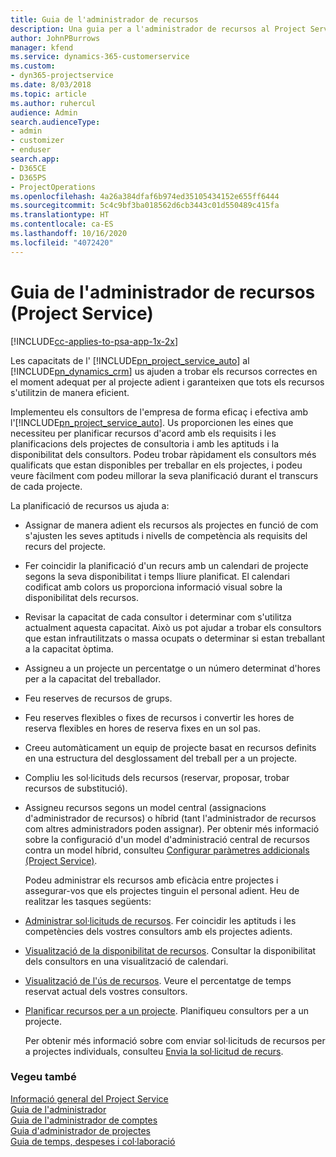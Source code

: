 ```yaml
---
title: Guia de l'administrador de recursos
description: Una guia per a l'administrador de recursos al Project Service
author: JohnPBurrows
manager: kfend
ms.service: dynamics-365-customerservice
ms.custom:
- dyn365-projectservice
ms.date: 8/03/2018
ms.topic: article
ms.author: ruhercul
audience: Admin
search.audienceType:
- admin
- customizer
- enduser
search.app:
- D365CE
- D365PS
- ProjectOperations
ms.openlocfilehash: 4a26a384dfaf6b974ed35105434152e655ff6444
ms.sourcegitcommit: 5c4c9bf3ba018562d6cb3443c01d550489c415fa
ms.translationtype: HT
ms.contentlocale: ca-ES
ms.lasthandoff: 10/16/2020
ms.locfileid: "4072420"
---
```

# <a name="resource-manager-guide-project-service"></a>Guia de l'administrador de recursos (Project Service)

[!INCLUDE[cc-applies-to-psa-app-1x-2x](../includes/cc-applies-to-psa-app-1x-2x.md)]

Les capacitats de l' [!INCLUDE[pn_project_service_auto](../includes/pn-project-service-auto.md)] al [!INCLUDE[pn_dynamics_crm](../includes/pn-dynamics-crm.md)] us ajuden a trobar els recursos correctes en el moment adequat per al projecte adient i garanteixen que tots els recursos s'utilitzin de manera eficient.  
  
 Implementeu els consultors de l'empresa de forma eficaç i efectiva amb l'[!INCLUDE[pn_project_service_auto](../includes/pn-project-service-auto.md)]. Us proporcionen les eines que necessiteu per planificar recursos d'acord amb els requisits i les planificacions dels projectes de consultoria i amb les aptituds i la disponibilitat dels consultors. Podeu trobar ràpidament els consultors més qualificats que estan disponibles per treballar en els projectes, i podeu veure fàcilment com podeu millorar la seva planificació durant el transcurs de cada projecte.  
  
 La planificació de recursos us ajuda a:  
  
- Assignar de manera adient els recursos als projectes en funció de com s'ajusten les seves aptituds i nivells de competència als requisits del recurs del projecte.  
  
- Fer coincidir la planificació d'un recurs amb un calendari de projecte segons la seva disponibilitat i temps lliure planificat. El calendari codificat amb colors us proporciona informació visual sobre la disponibilitat dels recursos.  
  
- Revisar la capacitat de cada consultor i determinar com s'utilitza actualment aquesta capacitat. Això us pot ajudar a trobar els consultors que estan infrautilitzats o massa ocupats o determinar si estan treballant a la capacitat òptima.  
  
- Assigneu a un projecte un percentatge o un número determinat d'hores per a la capacitat del treballador.  
  
- Feu reserves de recursos de grups.  
  
- Feu reserves flexibles o fixes de recursos i convertir les hores de reserva flexibles en hores de reserva fixes en un sol pas.  
  
- Creeu automàticament un equip de projecte basat en recursos definits en una estructura del desglossament del treball per a un projecte.  
  
- Compliu les sol·licituds dels recursos (reservar, proposar, trobar recursos de substitució).  
  
- Assigneu recursos segons un model central (assignacions d'administrador de recursos) o híbrid (tant l'administrador de recursos com altres administradors poden assignar). Per obtenir més informació sobre la configuració d'un model d'administració central de recursos contra un model híbrid, consulteu [Configurar paràmetres addicionals (Project Service)](../psa/configure-additional-parameters-settings.md).  
  
  Podeu administrar els recursos amb eficàcia entre projectes i assegurar-vos que els projectes tinguin el personal adient. Heu de realitzar les tasques següents:  
  
- [Administrar sol·licituds de recursos](../psa/manage-resource-requests.md). Fer coincidir les aptituds i les competències dels vostres consultors amb els projectes adients.  
  
- [Visualització de la disponibilitat de recursos](../psa/view-resource-availability.md). Consultar la disponibilitat dels consultors en una visualització de calendari.  
  
- [Visualització de l'ús de recursos](../psa/view-resource-utilization.md). Veure el percentatge de temps reservat actual dels vostres consultors.  
  
- [Planificar recursos per a un projecte](../psa/schedule-resources-project.md). Planifiqueu consultors per a un projecte.  
  
  Per obtenir més informació sobre com enviar sol·licituds de recursos per a projectes individuals, consulteu [Envia la sol·licitud de recurs](../psa/submit-resource-requests.md).  
  
### <a name="see-also"></a>Vegeu també  
 [Informació general del Project Service](../psa/overview.md)   
 [Guia de l'administrador](../psa/admin-guide.md)   
 [Guia de l'administrador de comptes](../psa/account-manager-guide.md)   
 [Guia d'administrador de projectes](../psa/project-manager-guide.md)   
 [Guia de temps, despeses i col·laboració](../psa/time-expense-collaboration-guide.md)
